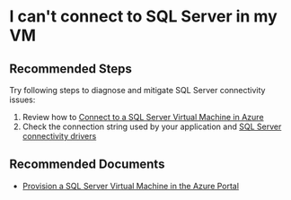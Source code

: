 <properties
    pageTitle="I can't connect to SQL Server in my VM"
    description="I can't connect to SQL Server in my VM"
    service="microsoft.classiccompute"
    resource="virtualmachines"
    authors="michco"
    ms.author="michco"
    displayOrder="25"
    selfHelpType="resource"
    supportTopicIds=""
    resourceTags="WindowsSQL"
    productPesIds="14749"
    cloudEnvironments="MoonCake, Fairfax"
	articleId="f3316dfd-d01e-496d-afc3-41618f6155a9"
/>

# I can't connect to SQL Server in my VM

## **Recommended Steps**

Try following steps to diagnose and mitigate SQL Server connectivity issues:

1. Review how to [Connect to a SQL Server Virtual Machine in Azure](https://docs.azure.cn/virtual-machines/windows/sqlclassic/virtual-machines-windows-classic-sql-connect/)
2. Check the connection string used by your application and [SQL Server connectivity drivers](https://docs.microsoft.com/sql/connect/sql-connection-libraries)

## **Recommended Documents**

* [Provision a SQL Server Virtual Machine in the Azure Portal](https://docs.azure.cn/virtual-machines/windows/sql/virtual-machines-windows-portal-sql-server-provision/)
